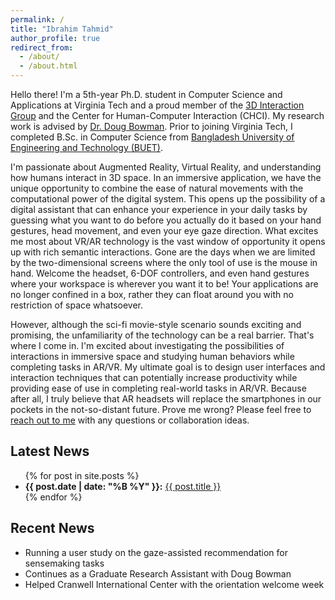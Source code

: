 ```yaml
---
permalink: /
title: "Ibrahim Tahmid"
author_profile: true
redirect_from: 
  - /about/
  - /about.html
---
```


Hello there! I'm a 5th-year Ph.D. student in Computer Science and Applications at Virginia Tech and a proud member of the [3D Interaction Group](https://wordpress.cs.vt.edu/3digroup/) and the Center for Human-Computer Interaction (CHCI).  My research work is advised by [Dr. Doug Bowman](https://wordpress.cs.vt.edu/3digroup/author/dbowman/). Prior to joining Virginia Tech, I completed B.Sc. in Computer Science from [Bangladesh University of Engineering and Technology (BUET)](https://cse.buet.ac.bd/). 

I'm passionate about Augmented Reality, Virtual Reality, and understanding how humans interact in 3D space. In an immersive application, we have the unique opportunity to combine the ease of natural movements with the computational power of the digital system. This opens up the possibility of a digital assistant that can enhance your experience in your daily tasks by guessing what you want to do before you actually do it based on your hand gestures, head movement, and even your eye gaze direction. What excites me most about VR/AR technology is the vast window of opportunity it opens up with rich semantic interactions. Gone are the days when we are limited by the two-dimensional screens where the only tool of use is the mouse in hand. Welcome the headset, 6-DOF controllers, and even hand gestures where your workspace is wherever you want it to be! Your applications are no longer confined in a box, rather they can float around you with no restriction of space whatsoever. 

However, although the sci-fi movie-style scenario sounds exciting and promising, the unfamiliarity of the technology can be a real barrier. That's where I come in. I'm excited about investigating the possibilities of interactions in immersive space and studying human behaviors while completing tasks in AR/VR. My ultimate goal is to design user interfaces and interaction techniques that can potentially increase productivity while providing ease of use in completing real-world tasks in AR/VR. Because after all, I truly believe that AR headsets will replace the smartphones in our pockets in the not-so-distant future. Prove me wrong? Please feel free to [reach out to me](mailto:iatahmid@vt.edu) with any questions or collaboration ideas.

<h2>Latest News</h2>
<ul>
  {% for post in site.posts %}
    <li>
      <strong>{{ post.date | date: "%B %Y" }}:</strong> <a href="{{ post.url }}">{{ post.title }}</a>
    </li>
  {% endfor %}
</ul>


## Recent News

* Running a user study on the gaze-assisted recommendation for sensemaking tasks
* Continues as a Graduate Research Assistant with Doug Bowman
* Helped Cranwell International Center with the orientation welcome week 
